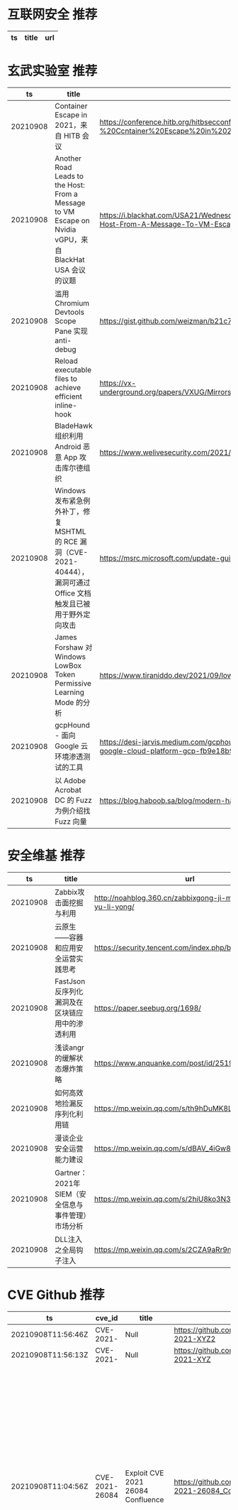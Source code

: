 # 互联网安全 推荐
| ts | title | url| 
| --- | --- | ---| 


# 玄武实验室 推荐
| ts | title | url| 
| --- | --- | ---| 
| 20210908 | Container Escape in 2021，来自 HITB 会议 | https://conference.hitb.org/hitbsecconf2021sin/materials/D2T2%20-%20Ccntainer%20Escape%20in%202021%20-%20Li%20Qiang.pdf| 
| 20210908 | Another Road Leads to the Host: From a Message to VM Escape on Nvidia vGPU，来自 BlackHat USA 会议的议题 | https://i.blackhat.com/USA21/Wednesday-Handouts/us-21-Another-Road-Leads-To-The-Host-From-A-Message-To-VM-Escape-On-Nvidia-VGPU.pdf| 
| 20210908 | 滥用 Chromium Devtools Scope Pane 实现 anti-debug | https://gist.github.com/weizman/b21c71187fcbf138aec341021e0e4e30| 
| 20210908 | Reload executable files to achieve efficient inline-hook | https://vx-underground.org/papers/VXUG/Mirrors/Reloadexecutablefilestoachieveefficientinlinehook.pdf| 
| 20210908 | BladeHawk 组织利用 Android 恶意 App 攻击库尔德组织 | https://www.welivesecurity.com/2021/09/07/bladehawk-android-espionage-kurdish/| 
| 20210908 | Windows 发布紧急例外补丁，修复 MSHTML 的 RCE 漏洞（CVE-2021-40444），漏洞可通过 Office 文档触发且已被用于野外定向攻击 | https://msrc.microsoft.com/update-guide/vulnerability/CVE-2021-40444| 
| 20210908 | James Forshaw 对 Windows LowBox Token Permissive Learning Mode 的分析 | https://www.tiraniddo.dev/2021/09/lowbox-token-permissive-learning-mode.html| 
| 20210908 | gcpHound - 面向 Google 云环境渗透测试的工具 | https://desi-jarvis.medium.com/gcphound-a-swiss-army-knife-offensive-toolkit-for-google-cloud-platform-gcp-fb9e18b959b4| 
| 20210908 | 以 Adobe Acrobat DC 的 Fuzz 为例介绍找 Fuzz 向量 | https://blog.haboob.sa/blog/modern-harnessing-meets-in-memory-fuzzing| 


# 安全维基 推荐
| ts | title | url| 
| --- | --- | ---| 
| 20210908 | Zabbix攻击面挖掘与利用 | http://noahblog.360.cn/zabbixgong-ji-mian-wa-jue-yu-li-yong/| 
| 20210908 | 云原生——容器和应用安全运营实践思考 | https://security.tencent.com/index.php/blog/msg/200| 
| 20210908 | FastJson 反序列化漏洞及在区块链应用中的渗透利用 | https://paper.seebug.org/1698/| 
| 20210908 | 浅谈angr的缓解状态爆炸策略 | https://www.anquanke.com/post/id/251984| 
| 20210908 | 如何高效地捡漏反序列化利用链 | https://mp.weixin.qq.com/s/th9hDuMK8LgrkesgPvEDHQ| 
| 20210908 | 漫谈企业安全运营能力建设 | https://mp.weixin.qq.com/s/dBAV_4iGw8rTU5Y3SI4ocA| 
| 20210908 | Gartner：2021年SIEM（安全信息与事件管理）市场分析 | https://mp.weixin.qq.com/s/2hiU8ko3N3duW0sI9JdNfA| 
| 20210908 | DLL注入之全局钩子注入 | https://mp.weixin.qq.com/s/2CZA9aRr9nsawMkxHQrupg| 


# CVE Github 推荐
| ts | cve_id | title | url | cve_detail| 
| --- | --- | --- | --- | ---| 
| 20210908T11:56:46Z | CVE-2021- | Null | https://github.com/evildrummer/CVE-2021-XYZ2 | 未查询到CVE信息| 
| 20210908T11:56:13Z | CVE-2021- | Null | https://github.com/evildrummer/CVE-2021-XYZ | 未查询到CVE信息| 
| 20210908T11:04:56Z | CVE-2021-26084 | Exploit CVE 2021 26084 Confluence | https://github.com/dock0d1/CVE-2021-26084_Confluence | In affected versions of Confluence Server and Data Center, an OGNL injection vulnerability exists that would allow an unauthenticated attacker to execute arbitrary code on a Confluence Server or Data Center instance. The affected versions are before version 6.13.23, from version 6.14.0 before 7.4.11, from version 7.5.0 before 7.11.6, and from version 7.12.0 before 7.12.5.| 
| 20210908T09:11:13Z | CVE-2021-36563 | Null | https://github.com/Edgarloyola/CVE-2021-36563 | The CheckMK management web console (versions 1.5.0 to 2.0.0) does not sanitise user input in various parameters of the WATO module. This allows an attacker to open a backdoor on the device with HTML content and interpreted by the browser (such as JavaScript or other client-side scripts), the XSS payload will be triggered when the user accesses some specific sections of the application. In the same sense a very dangerous potential way would be when an attacker who has the monitor role (not administrator) manages to get a stored XSS to steal the secretAutomation (for the use of the API in administrator mode) and thus be able to create another administrator user who has high privileges on the CheckMK monitoring web console. Another way is that persistent XSS allows an attacker to modify the displayed content or change the victim%s information. Successful exploitation requires access to the web management interface, either with valid credentials or with a hijacked session.| 
| 20210908T08:47:17Z | CVE-2021-40444 | Microsoft MSHTML Remote Code Execution Vulnerability CVE-2021-40444 | https://github.com/ozergoker/CVE-2021-40444 | 未查询到CVE信息| 


# klee on Github 推荐
| ts | title | url | stars | forks| 
| --- | --- | --- | --- | ---| 
| 20210908T11:50:29Z | An open-source Chinese font derived from Fontworks% Klee One. 一款基于 FONTWORKS 的 Klee One 的开源中文字体。 | https://github.com/lxgw/LxgwWenKai | 2740 | 73| 


# s2e on Github 推荐
| ts | title | url | stars | forks| 
| --- | --- | --- | --- | ---| 


# exploit on Github 推荐
| ts | title | url | stars | forks| 
| --- | --- | --- | --- | ---| 
| 20210908T12:30:10Z | Exploits Scripts and other tools that are useful during Penetration-Testing or Red Team engagement  | https://github.com/BlackSnufkin/PT-ToolKit | 0 | 0| 
| 20210908T12:12:59Z | C# based tool which automates the process of discovering and exploiting DLL Hijacks in target binaries. The Hijacked paths discovered can later be weaponized during Red Team Operations to evade EDR%s. | https://github.com/knight0x07/ImpulsiveDLLHijack | 0 | 0| 
| 20210908T12:03:07Z | Open-Source Vulnerability Intelligence Center - Unified source of vulnerability, exploit and threat Intelligence feeds | https://github.com/Patrowl/PatrowlHearsData | 30 | 17| 
| 20210908T11:38:51Z | This repository is primarily maintained by Omar Santos and includes thousands of resources related to ethical hacking  / penetration testing, digital forensics and incident response (DFIR), vulnerability research, exploit development, reverse engineering, and more. | https://github.com/The-Art-of-Hacking/h4cker | 10015 | 1672| 
| 20210908T11:04:56Z | Exploit CVE 2021 26084 Confluence | https://github.com/dock0d1/CVE-2021-26084_Confluence | 0 | 0| 
| 20210908T10:58:20Z | Tamil CTF Site | https://github.com/exploiteverythingtamil/exploiteverythingtamil.github.io | 1 | 0| 
| 20210908T10:19:17Z | Null | https://github.com/th3ken-dev/TH3KEN-EDITON | 2 | 0| 
| 20210908T10:10:52Z | A collection of Destiny 2 macros built with AutoHotKey | https://github.com/preco21/destiny-macros | 19 | 7| 
| 20210908T09:51:59Z | Exploiting Causal Structure for Transportability in Online, Multi-Agent Environments | https://github.com/axelbrowne/ECS4TOMAE | 0 | 0| 
| 20210908T09:46:28Z | This repository contains the POC of an exploit for node-jose < 0.11.0 | https://github.com/zi0Black/POC-CVE-2018-0114 | 23 | 10| 


# backdoor on Github 推荐
| ts | title | url | stars | forks| 
| --- | --- | --- | --- | ---| 
| 20210908T12:11:36Z | Pupy is an opensource, cross-platform (Windows, Linux, OSX, Android) remote administration and post-exploitation tool mainly written in python | https://github.com/n1nj4sec/pupy | 6548 | 1655| 
| 20210908T09:40:01Z | A curated list of backdoor learning resources | https://github.com/THUYimingLi/backdoor-learning-resources | 308 | 57| 
| 20210908T08:59:28Z | Official implementation of the EMNLP 2021 paper %ONION: A Simple and Effective Defense Against Textual Backdoor Attacks% | https://github.com/thunlp/ONION | 0 | 0| 
| 20210908T08:52:10Z | Backdoored Plugin for anarchy servers  | https://github.com/ssllllll/Backdoored-Plugin | 3 | 1| 
| 20210908T05:53:30Z | Python botnet and backdoor | https://github.com/sweetsoftware/Ares | 1128 | 445| 
| 20210908T03:00:49Z | Null | https://github.com/Huiying-Li/Latent-Backdoor | 0 | 0| 
| 20210908T01:32:00Z | Backdoor utilizando criptografia Xor para evitar detecção | https://github.com/andreyquerino/Backdoor-Indetectavel | 0 | 0| 
| 20210908T00:09:41Z | PyIris-backdoor is a modular, stealthy and flexible remote-access-toolkit written completely in python used to command and control other systems. It is now in the beta stage, possibly perpetually. There are bugs still present in the framework, feel free to contribute or help me out with this project its still under active development >_> | https://github.com/angus-y/PyIris-backdoor | 169 | 53| 


# symbolic execution on Github 推荐
| ts | title | url | stars | forks| 
| --- | --- | --- | --- | ---| 
| 20210908T10:55:29Z | Symbolic execution tool | https://github.com/trailofbits/manticore | 2448 | 362| 
| 20210908T10:39:35Z | The symbolic execution engine powering the K Framework | https://github.com/kframework/kore | 157 | 34| 
| 20210908T08:47:11Z | A toy symbolic execution engine, supporting the blog article ... | https://github.com/synacktiv/toy-wasm-symbexp | 8 | 2| 
| 20210908T06:12:34Z | SymCC: efficient compiler-based symbolic execution | https://github.com/eurecom-s3/symcc | 462 | 70| 
| 20210908T01:36:06Z | Symbolica%s open-source symbolic execution engine. | https://github.com/SymbolicaDev/Symbolica | 8 | 1| 


# big4 on Github 推荐
| ts | title | url | stars | forks| 
| --- | --- | --- | --- | ---| 


# fuzz on Github 推荐
| ts | title | url | stars | forks| 
| --- | --- | --- | --- | ---| 
| 20210908T12:32:17Z | JetBrains Research intership project. | https://github.com/AnzhelaSukhanova/fuzzing_of_spacer | 0 | 0| 
| 20210908T12:28:37Z | A small decision making system, that uses Fuzzy logic. | https://github.com/algisxD/FuzzyDecisionSystem | 0 | 0| 
| 20210908T12:23:26Z | The first open-source AI-driven tool for automatically generating system-level test cases (also known as fuzzing) for web/enterprise applications. Currently targeting whitebox and blackbox testing of REST APIs. | https://github.com/EMResearch/EvoMaster | 181 | 36| 
| 20210908T12:22:32Z | Null | https://github.com/14isnot40/fa-fuzz | 0 | 0| 
| 20210908T12:08:26Z | A fuzzer that generates random Go programs | https://github.com/ALTree/microsmith | 11 | 0| 
| 20210908T12:04:48Z | еблан блять | https://github.com/A9FM/fuzzy-palm-tree | 0 | 0| 
| 20210908T12:02:29Z | Versi dinamis dari spk fuzzy sebelumnya, kini support setting jumlah sub kriteria | https://github.com/hudtakim/spk-wisata-fuzzy-versi2 | 1 | 0| 
| 20210908T12:01:46Z | Open Registry Editor regedit.exe at a location conveniently | https://github.com/zvodd/fuzzyw32registry | 0 | 0| 
| 20210908T11:57:28Z | Write unit and fuzz tests for Elm code. | https://github.com/elm-explorations/test | 204 | 29| 
| 20210908T11:31:04Z | Continuously updated | https://github.com/CforU/fuzzy-enigma | 0 | 0| 



# 日更新程序
